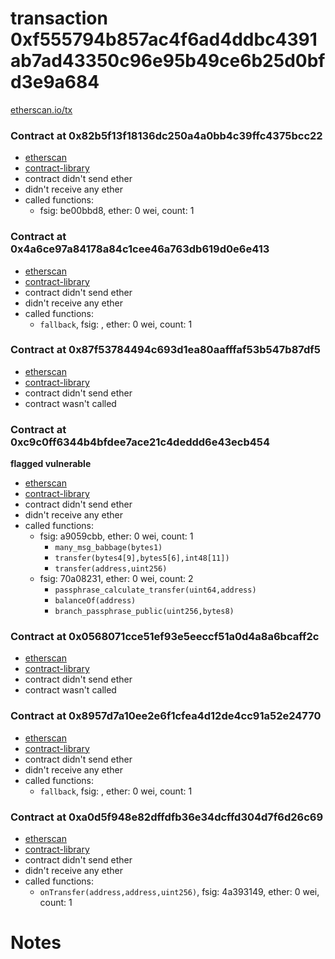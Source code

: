 # transaction 0xf555794b857ac4f6ad4ddbc4391ab7ad43350c96e95b49ce6b25d0bfd3e9a684

[etherscan.io/tx](https://etherscan.io/tx/0xf555794b857ac4f6ad4ddbc4391ab7ad43350c96e95b49ce6b25d0bfd3e9a684)


### Contract at 0x82b5f13f18136dc250a4a0bb4c39ffc4375bcc22

* [etherscan](https://etherscan.io/address/0x82b5f13f18136dc250a4a0bb4c39ffc4375bcc22)
* [contract-library](https://contract-library.com/contracts/Ethereum/82b5f13f18136dc250a4a0bb4c39ffc4375bcc22)
* contract didn't send ether
* didn't receive any ether
* called functions:
    * fsig: be00bbd8, ether: 0 wei, count: 1


### Contract at 0x4a6ce97a84178a84c1cee46a763db619d0e6e413

* [etherscan](https://etherscan.io/address/0x4a6ce97a84178a84c1cee46a763db619d0e6e413)
* [contract-library](https://contract-library.com/contracts/Ethereum/4a6ce97a84178a84c1cee46a763db619d0e6e413)
* contract didn't send ether
* didn't receive any ether
* called functions:
    * `fallback`, fsig: , ether: 0 wei, count: 1


### Contract at 0x87f53784494c693d1ea80aafffaf53b547b87df5

* [etherscan](https://etherscan.io/address/0x87f53784494c693d1ea80aafffaf53b547b87df5)
* [contract-library](https://contract-library.com/contracts/Ethereum/87f53784494c693d1ea80aafffaf53b547b87df5)
* contract didn't send ether
* contract wasn't called


### Contract at 0xc9c0ff6344b4bfdee7ace21c4deddd6e43ecb454

**flagged vulnerable**

* [etherscan](https://etherscan.io/address/0xc9c0ff6344b4bfdee7ace21c4deddd6e43ecb454)
* [contract-library](https://contract-library.com/contracts/Ethereum/c9c0ff6344b4bfdee7ace21c4deddd6e43ecb454)
* contract didn't send ether
* didn't receive any ether
* called functions:
    * fsig: a9059cbb, ether: 0 wei, count: 1
        * `many_msg_babbage(bytes1)`
        * `transfer(bytes4[9],bytes5[6],int48[11])`
        * `transfer(address,uint256)`
    * fsig: 70a08231, ether: 0 wei, count: 2
        * `passphrase_calculate_transfer(uint64,address)`
        * `balanceOf(address)`
        * `branch_passphrase_public(uint256,bytes8)`


### Contract at 0x0568071cce51ef93e5eeccf51a0d4a8a6bcaff2c

* [etherscan](https://etherscan.io/address/0x0568071cce51ef93e5eeccf51a0d4a8a6bcaff2c)
* [contract-library](https://contract-library.com/contracts/Ethereum/0568071cce51ef93e5eeccf51a0d4a8a6bcaff2c)
* contract didn't send ether
* contract wasn't called


### Contract at 0x8957d7a10ee2e6f1cfea4d12de4cc91a52e24770

* [etherscan](https://etherscan.io/address/0x8957d7a10ee2e6f1cfea4d12de4cc91a52e24770)
* [contract-library](https://contract-library.com/contracts/Ethereum/8957d7a10ee2e6f1cfea4d12de4cc91a52e24770)
* contract didn't send ether
* didn't receive any ether
* called functions:
    * `fallback`, fsig: , ether: 0 wei, count: 1


### Contract at 0xa0d5f948e82dffdfb36e34dcffd304d7f6d26c69

* [etherscan](https://etherscan.io/address/0xa0d5f948e82dffdfb36e34dcffd304d7f6d26c69)
* [contract-library](https://contract-library.com/contracts/Ethereum/a0d5f948e82dffdfb36e34dcffd304d7f6d26c69)
* contract didn't send ether
* didn't receive any ether
* called functions:
    * `onTransfer(address,address,uint256)`, fsig: 4a393149, ether: 0 wei, count: 1

# Notes

